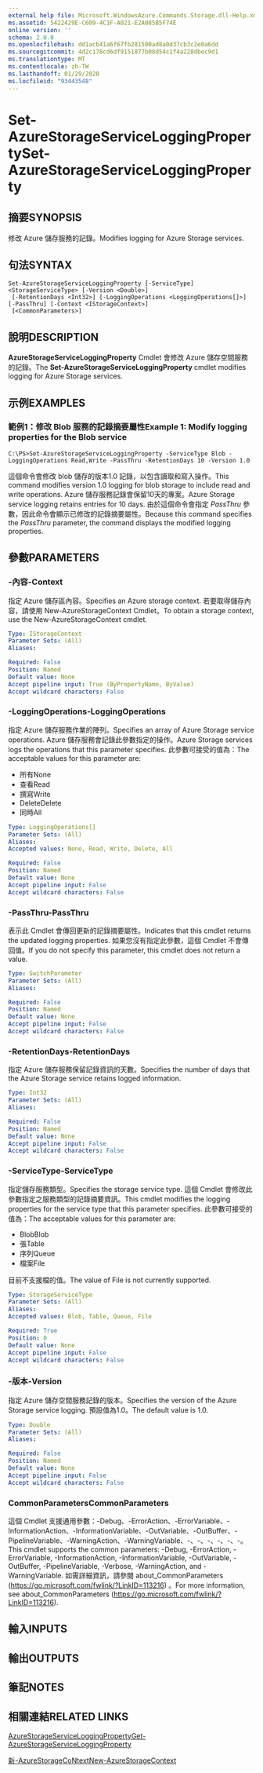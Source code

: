 ```yaml
---
external help file: Microsoft.WindowsAzure.Commands.Storage.dll-Help.xml
ms.assetid: 5422429E-C609-4C1F-A021-E2A085B5F74E
online version: ''
schema: 2.0.0
ms.openlocfilehash: dd1acb41a6f67fb281500ad8a0d37cb3c2e0a6dd
ms.sourcegitcommit: 4d2c178cd6df9151877b08d54c1f4a228dbec9d1
ms.translationtype: MT
ms.contentlocale: zh-TW
ms.lasthandoff: 01/29/2020
ms.locfileid: "93443548"
---
```

# <span data-ttu-id="bb380-101">Set-AzureStorageServiceLoggingProperty</span><span class="sxs-lookup"><span data-stu-id="bb380-101">Set-AzureStorageServiceLoggingProperty</span></span>

## <span data-ttu-id="bb380-102">摘要</span><span class="sxs-lookup"><span data-stu-id="bb380-102">SYNOPSIS</span></span>
<span data-ttu-id="bb380-103">修改 Azure 儲存服務的記錄。</span><span class="sxs-lookup"><span data-stu-id="bb380-103">Modifies logging for Azure Storage services.</span></span>

## <span data-ttu-id="bb380-104">句法</span><span class="sxs-lookup"><span data-stu-id="bb380-104">SYNTAX</span></span>

```
Set-AzureStorageServiceLoggingProperty [-ServiceType] <StorageServiceType> [-Version <Double>]
 [-RetentionDays <Int32>] [-LoggingOperations <LoggingOperations[]>] [-PassThru] [-Context <IStorageContext>]
 [<CommonParameters>]
```

## <span data-ttu-id="bb380-105">說明</span><span class="sxs-lookup"><span data-stu-id="bb380-105">DESCRIPTION</span></span>
<span data-ttu-id="bb380-106">**AzureStorageServiceLoggingProperty** Cmdlet 會修改 Azure 儲存空間服務的記錄。</span><span class="sxs-lookup"><span data-stu-id="bb380-106">The **Set-AzureStorageServiceLoggingProperty** cmdlet modifies logging for Azure Storage services.</span></span>

## <span data-ttu-id="bb380-107">示例</span><span class="sxs-lookup"><span data-stu-id="bb380-107">EXAMPLES</span></span>

### <span data-ttu-id="bb380-108">範例1：修改 Blob 服務的記錄摘要屬性</span><span class="sxs-lookup"><span data-stu-id="bb380-108">Example 1: Modify logging properties for the Blob service</span></span>
```
C:\PS>Set-AzureStorageServiceLoggingProperty -ServiceType Blob -LoggingOperations Read,Write -PassThru -RetentionDays 10 -Version 1.0
```

<span data-ttu-id="bb380-109">這個命令會修改 blob 儲存的版本1.0 記錄，以包含讀取和寫入操作。</span><span class="sxs-lookup"><span data-stu-id="bb380-109">This command modifies version 1.0 logging for blob storage to include read and write operations.</span></span>
<span data-ttu-id="bb380-110">Azure 儲存服務記錄會保留10天的專案。</span><span class="sxs-lookup"><span data-stu-id="bb380-110">Azure Storage service logging retains entries for 10 days.</span></span>
<span data-ttu-id="bb380-111">由於這個命令會指定 *PassThru* 參數，因此命令會顯示已修改的記錄摘要屬性。</span><span class="sxs-lookup"><span data-stu-id="bb380-111">Because this command specifies the *PassThru* parameter, the command displays the modified logging properties.</span></span>

## <span data-ttu-id="bb380-112">參數</span><span class="sxs-lookup"><span data-stu-id="bb380-112">PARAMETERS</span></span>

### <span data-ttu-id="bb380-113">-內容</span><span class="sxs-lookup"><span data-stu-id="bb380-113">-Context</span></span>
<span data-ttu-id="bb380-114">指定 Azure 儲存區內容。</span><span class="sxs-lookup"><span data-stu-id="bb380-114">Specifies an Azure storage context.</span></span>
<span data-ttu-id="bb380-115">若要取得儲存內容，請使用 New-AzureStorageContext Cmdlet。</span><span class="sxs-lookup"><span data-stu-id="bb380-115">To obtain a storage context, use the New-AzureStorageContext cmdlet.</span></span>

```yaml
Type: IStorageContext
Parameter Sets: (All)
Aliases: 

Required: False
Position: Named
Default value: None
Accept pipeline input: True (ByPropertyName, ByValue)
Accept wildcard characters: False
```

### <span data-ttu-id="bb380-116">-LoggingOperations</span><span class="sxs-lookup"><span data-stu-id="bb380-116">-LoggingOperations</span></span>
<span data-ttu-id="bb380-117">指定 Azure 儲存服務作業的陣列。</span><span class="sxs-lookup"><span data-stu-id="bb380-117">Specifies an array of Azure Storage service operations.</span></span>
<span data-ttu-id="bb380-118">Azure 儲存服務會記錄此參數指定的操作。</span><span class="sxs-lookup"><span data-stu-id="bb380-118">Azure Storage services logs the operations that this parameter specifies.</span></span>
<span data-ttu-id="bb380-119">此參數可接受的值為：</span><span class="sxs-lookup"><span data-stu-id="bb380-119">The acceptable values for this parameter are:</span></span>

- <span data-ttu-id="bb380-120">所有</span><span class="sxs-lookup"><span data-stu-id="bb380-120">None</span></span>
- <span data-ttu-id="bb380-121">查看</span><span class="sxs-lookup"><span data-stu-id="bb380-121">Read</span></span>
- <span data-ttu-id="bb380-122">撰寫</span><span class="sxs-lookup"><span data-stu-id="bb380-122">Write</span></span>
- <span data-ttu-id="bb380-123">Delete</span><span class="sxs-lookup"><span data-stu-id="bb380-123">Delete</span></span>
- <span data-ttu-id="bb380-124">同時</span><span class="sxs-lookup"><span data-stu-id="bb380-124">All</span></span>

```yaml
Type: LoggingOperations[]
Parameter Sets: (All)
Aliases: 
Accepted values: None, Read, Write, Delete, All

Required: False
Position: Named
Default value: None
Accept pipeline input: False
Accept wildcard characters: False
```

### <span data-ttu-id="bb380-125">-PassThru</span><span class="sxs-lookup"><span data-stu-id="bb380-125">-PassThru</span></span>
<span data-ttu-id="bb380-126">表示此 Cmdlet 會傳回更新的記錄摘要屬性。</span><span class="sxs-lookup"><span data-stu-id="bb380-126">Indicates that this cmdlet returns the updated logging properties.</span></span>
<span data-ttu-id="bb380-127">如果您沒有指定此參數，這個 Cmdlet 不會傳回值。</span><span class="sxs-lookup"><span data-stu-id="bb380-127">If you do not specify this parameter, this cmdlet does not return a value.</span></span>

```yaml
Type: SwitchParameter
Parameter Sets: (All)
Aliases: 

Required: False
Position: Named
Default value: None
Accept pipeline input: False
Accept wildcard characters: False
```

### <span data-ttu-id="bb380-128">-RetentionDays</span><span class="sxs-lookup"><span data-stu-id="bb380-128">-RetentionDays</span></span>
<span data-ttu-id="bb380-129">指定 Azure 儲存服務保留記錄資訊的天數。</span><span class="sxs-lookup"><span data-stu-id="bb380-129">Specifies the number of days that the Azure Storage service retains logged information.</span></span>

```yaml
Type: Int32
Parameter Sets: (All)
Aliases: 

Required: False
Position: Named
Default value: None
Accept pipeline input: False
Accept wildcard characters: False
```

### <span data-ttu-id="bb380-130">-ServiceType</span><span class="sxs-lookup"><span data-stu-id="bb380-130">-ServiceType</span></span>
<span data-ttu-id="bb380-131">指定儲存服務類型。</span><span class="sxs-lookup"><span data-stu-id="bb380-131">Specifies the storage service type.</span></span>
<span data-ttu-id="bb380-132">這個 Cmdlet 會修改此參數指定之服務類型的記錄摘要資訊。</span><span class="sxs-lookup"><span data-stu-id="bb380-132">This cmdlet modifies the logging properties for the service type that this parameter specifies.</span></span>
<span data-ttu-id="bb380-133">此參數可接受的值為：</span><span class="sxs-lookup"><span data-stu-id="bb380-133">The acceptable values for this parameter are:</span></span>

- <span data-ttu-id="bb380-134">Blob</span><span class="sxs-lookup"><span data-stu-id="bb380-134">Blob</span></span> 
- <span data-ttu-id="bb380-135">張</span><span class="sxs-lookup"><span data-stu-id="bb380-135">Table</span></span>
- <span data-ttu-id="bb380-136">序列</span><span class="sxs-lookup"><span data-stu-id="bb380-136">Queue</span></span>
- <span data-ttu-id="bb380-137">檔案</span><span class="sxs-lookup"><span data-stu-id="bb380-137">File</span></span>

<span data-ttu-id="bb380-138">目前不支援檔的值。</span><span class="sxs-lookup"><span data-stu-id="bb380-138">The value of File is not currently supported.</span></span>

```yaml
Type: StorageServiceType
Parameter Sets: (All)
Aliases: 
Accepted values: Blob, Table, Queue, File

Required: True
Position: 0
Default value: None
Accept pipeline input: False
Accept wildcard characters: False
```

### <span data-ttu-id="bb380-139">-版本</span><span class="sxs-lookup"><span data-stu-id="bb380-139">-Version</span></span>
<span data-ttu-id="bb380-140">指定 Azure 儲存空間服務記錄的版本。</span><span class="sxs-lookup"><span data-stu-id="bb380-140">Specifies the version of the Azure Storage service logging.</span></span>
<span data-ttu-id="bb380-141">預設值為1.0。</span><span class="sxs-lookup"><span data-stu-id="bb380-141">The default value is 1.0.</span></span>

```yaml
Type: Double
Parameter Sets: (All)
Aliases: 

Required: False
Position: Named
Default value: None
Accept pipeline input: False
Accept wildcard characters: False
```

### <span data-ttu-id="bb380-142">CommonParameters</span><span class="sxs-lookup"><span data-stu-id="bb380-142">CommonParameters</span></span>
<span data-ttu-id="bb380-143">這個 Cmdlet 支援通用參數：-Debug、-ErrorAction、-ErrorVariable、-InformationAction、-InformationVariable、-OutVariable、-OutBuffer、-PipelineVariable、-WarningAction、-WarningVariable、-、-、-、-、-、-。</span><span class="sxs-lookup"><span data-stu-id="bb380-143">This cmdlet supports the common parameters: -Debug, -ErrorAction, -ErrorVariable, -InformationAction, -InformationVariable, -OutVariable, -OutBuffer, -PipelineVariable, -Verbose, -WarningAction, and -WarningVariable.</span></span> <span data-ttu-id="bb380-144">如需詳細資訊，請參閱 about_CommonParameters (https://go.microsoft.com/fwlink/?LinkID=113216) 。</span><span class="sxs-lookup"><span data-stu-id="bb380-144">For more information, see about_CommonParameters (https://go.microsoft.com/fwlink/?LinkID=113216).</span></span>

## <span data-ttu-id="bb380-145">輸入</span><span class="sxs-lookup"><span data-stu-id="bb380-145">INPUTS</span></span>

## <span data-ttu-id="bb380-146">輸出</span><span class="sxs-lookup"><span data-stu-id="bb380-146">OUTPUTS</span></span>

## <span data-ttu-id="bb380-147">筆記</span><span class="sxs-lookup"><span data-stu-id="bb380-147">NOTES</span></span>

## <span data-ttu-id="bb380-148">相關連結</span><span class="sxs-lookup"><span data-stu-id="bb380-148">RELATED LINKS</span></span>

[<span data-ttu-id="bb380-149">AzureStorageServiceLoggingProperty</span><span class="sxs-lookup"><span data-stu-id="bb380-149">Get-AzureStorageServiceLoggingProperty</span></span>](./Get-AzureStorageServiceLoggingProperty.md)

[<span data-ttu-id="bb380-150">新-AzureStorageCoNtext</span><span class="sxs-lookup"><span data-stu-id="bb380-150">New-AzureStorageContext</span></span>](./New-AzureStorageContext.md)


